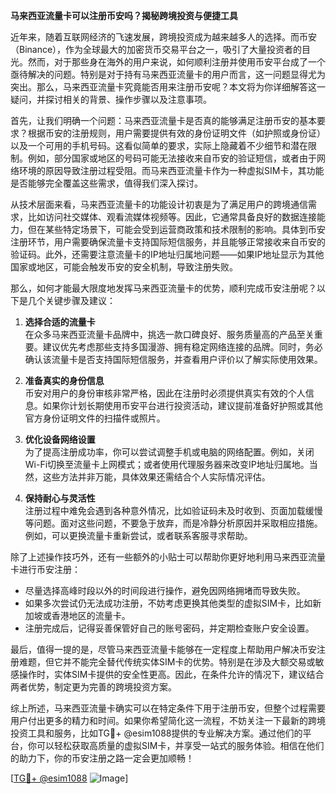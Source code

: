 **马来西亚流量卡可以注册币安吗？揭秘跨境投资与便捷工具**

近年来，随着互联网经济的飞速发展，跨境投资成为越来越多人的选择。而币安（Binance），作为全球最大的加密货币交易平台之一，吸引了大量投资者的目光。然而，对于那些身在海外的用户来说，如何顺利注册并使用币安平台成了一个亟待解决的问题。特别是对于持有马来西亚流量卡的用户而言，这一问题显得尤为突出。那么，马来西亚流量卡究竟能否用来注册币安呢？本文将为你详细解答这一疑问，并探讨相关的背景、操作步骤以及注意事项。

首先，让我们明确一个问题：马来西亚流量卡是否真的能够满足注册币安的基本要求？根据币安的注册规则，用户需要提供有效的身份证明文件（如护照或身份证）以及一个可用的手机号码。这看似简单的要求，实际上隐藏着不少细节和潜在限制。例如，部分国家或地区的号码可能无法接收来自币安的验证短信，或者由于网络环境的原因导致注册过程受阻。而马来西亚流量卡作为一种虚拟SIM卡，其功能是否能够完全覆盖这些需求，值得我们深入探讨。

从技术层面来看，马来西亚流量卡的功能设计初衷是为了满足用户的跨境通信需求，比如访问社交媒体、观看流媒体视频等。因此，它通常具备良好的数据连接能力，但在某些特定场景下，可能会受到运营商政策和技术限制的影响。具体到币安注册环节，用户需要确保流量卡支持国际短信服务，并且能够正常接收来自币安的验证码。此外，还需要注意流量卡的IP地址归属地问题——如果IP地址显示为其他国家或地区，可能会触发币安的安全机制，导致注册失败。

那么，如何才能最大限度地发挥马来西亚流量卡的优势，顺利完成币安注册呢？以下是几个关键步骤及建议：

1. **选择合适的流量卡**  
   在众多马来西亚流量卡品牌中，挑选一款口碑良好、服务质量高的产品至关重要。建议优先考虑那些支持多国漫游、拥有稳定网络连接的品牌。同时，务必确认该流量卡是否支持国际短信服务，并查看用户评价以了解实际使用效果。

2. **准备真实的身份信息**  
   币安对用户的身份审核非常严格，因此在注册时必须提供真实有效的个人信息。如果你计划长期使用币安平台进行投资活动，建议提前准备好护照或其他官方身份证明文件的扫描件或照片。

3. **优化设备网络设置**  
   为了提高注册成功率，你可以尝试调整手机或电脑的网络配置。例如，关闭Wi-Fi切换至流量卡上网模式；或者使用代理服务器来改变IP地址归属地。当然，这些方法并非万能，具体效果还需结合个人实际情况评估。

4. **保持耐心与灵活性**  
   注册过程中难免会遇到各种意外情况，比如验证码未及时收到、页面加载缓慢等问题。面对这些问题，不要急于放弃，而是冷静分析原因并采取相应措施。例如，可以更换流量卡重新尝试，或者联系客服寻求帮助。

除了上述操作技巧外，还有一些额外的小贴士可以帮助你更好地利用马来西亚流量卡进行币安注册：

- 尽量选择高峰时段以外的时间段进行操作，避免因网络拥堵而导致失败。
- 如果多次尝试仍无法成功注册，不妨考虑更换其他类型的虚拟SIM卡，比如新加坡或香港地区的流量卡。
- 注册完成后，记得妥善保管好自己的账号密码，并定期检查账户安全设置。

最后，值得一提的是，尽管马来西亚流量卡能够在一定程度上帮助用户解决币安注册难题，但它并不能完全替代传统实体SIM卡的优势。特别是在涉及大额交易或敏感操作时，实体SIM卡提供的安全性更高。因此，在条件允许的情况下，建议结合两者优势，制定更为完善的跨境投资方案。

综上所述，马来西亚流量卡确实可以在特定条件下用于注册币安，但整个过程需要用户付出更多的精力和时间。如果你希望简化这一流程，不妨关注一下最新的跨境投资工具和服务，比如TG💪+ @esim1088提供的专业解决方案。通过他们的平台，你可以轻松获取高质量的虚拟SIM卡，并享受一站式的服务体验。相信在他们的助力下，你的币安注册之路一定会更加顺畅！

[[TG💪+ @esim1088](https://t.me/s/esim1088) ![Image](https://i.postimg.cc/4NQfJmqS/Snipaste-2025-05-13-00-14-12.png)]